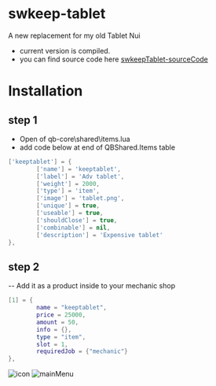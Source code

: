 # swkeep-tablet

A new replacement for my old Tablet Nui
- current version is compiled.
- you can find source code here [swkeepTablet-sourceCode](https://github.com/swkeep/swkeepTablet-sourceCode)

# Installation

## step 1

- Open of qb-core\shared\items.lua
- add code below at end of QBShared.Items table

```lua
['keeptablet'] = {
        ['name'] = 'keeptablet',
        ['label'] = 'Adv tablet',
        ['weight'] = 2000,
        ['type'] = 'item',
        ['image'] = 'tablet.png',
        ['unique'] = true,
        ['useable'] = true,
        ['shouldClose'] = true,
        ['combinable'] = nil,
        ['description'] = 'Expensive tablet'
},
```

## step 2

-- Add it as a product inside to your mechanic shop

```lua
[1] = {
        name = "keeptablet",
        price = 25000,
        amount = 50,
        info = {},
        type = "item",
        slot = 1,
        requiredJob = {"mechanic"}
},
```

![icon](https://raw.githubusercontent.com/swkeep/swkeep-tablet/master/.github/images/swkeepTablet2.png)
![mainMenu](https://raw.githubusercontent.com/swkeep/swkeep-tablet/master/.github/images/swkeepTablet.png)
